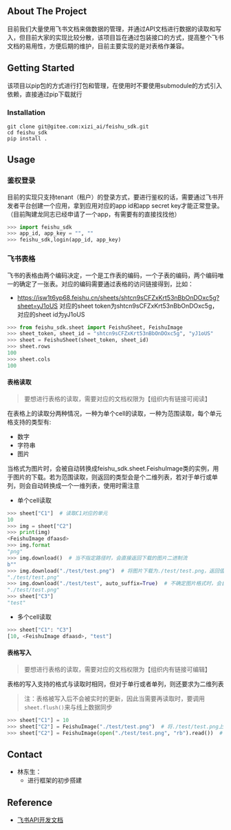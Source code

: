 ## About The Project

目前我们大量使用飞书文档来做数据的管理，并通过API文档进行数据的读取和写入，但目前大家的实现比较分散，该项目旨在通过包装接口的方式，提高整个飞书文档的易用性，方便后期的维护，目前主要实现的是对表格作兼容。

## Getting Started

该项目以pip包的方式进行打包和管理，在使用时不要使用submodule的方式引入依赖，直接通过pip下载就行

### Installation

```shell
git clone git@gitee.com:xizi_ai/feishu_sdk.git
cd feishu_sdk
pip install .
```

## Usage

### 鉴权登录

目前的实现只支持tenant（租户）的登录方式，要进行鉴权的话，需要通过飞书开发者平台创建一个应用，拿到应用对应的app id和app secret key才能正常登录。（目前陶建龙同志已经申请了一个app，有需要有的直接找找他）


```python
>>> import feishu_sdk
>>> app_id, app_key = "", ""
>>> feishu_sdk,login(app_id, app_key)
```

### 飞书表格

飞书的表格由两个编码决定，一个是工作表的编码，一个子表的编码，两个编码唯一的确定了一张表。对应的编码需要通过表格的访问链接得到，比如：
* https://isw1t6yp68.feishu.cn/sheets/shtcn9sCFZxKrt53nBbOnDOxc5g?sheet=yJ1oUS
对应的sheet token为shtcn9sCFZxKrt53nBbOnDOxc5g，对应的sheet id为yJ1oUS

```python
>>> from feishu_sdk.sheet import FeishuSheet, FeishuImage
>>> sheet_token, sheet_id = "shtcn9sCFZxKrt53nBbOnDOxc5g", "yJ1oUS"
>>> sheet = FeishuSheet(sheet_token, sheet_id)
>>> sheet.rows
100
>>> sheet.cols
100
```

#### 表格读取
> 要想进行表格的读取，需要对应的文档权限为【组织内有链接可阅读】

在表格上的读取分两种情况，一种为单个cell的读取，一种为范围读取，每个单元格支持的类型有:

* 数字
* 字符串
* 图片

当格式为图片时，会被自动转换成feishu_sdk.sheet.FeishuImage类的实例，用于图片的下载。若为范围读取，则返回的类型会是个二维列表，若对于单行或单列，则会自动转换成一个一维列表，使用时需注意

* 单个cell读取
```python
>>> sheet["C1"]  # 读取C1对应的单元
10
>>> img = sheet["C2"]
>>> print(img)
<FeishuImage dfaasd>
>>> img.format
"png"
>>> img.download()  # 当不指定路径时，会直接返回下载的图片二进制流
b""
>>> img.download("./test/test.png")  # 将图片下载为./test/test.png，返回值为图片保存链接
"./test/test.png"
>>> img.download("./test/test", auto_suffix=True)  # 不确定图片格式时，会自动的决定图片格式
"./test/test.png"
>>> sheet["C3"]
"test"
```

* 多个cell读取

```python
>>> sheet["C1": "C3"]
[10, <FeishuImage dfaasd>, "test"]
```

#### 表格写入
> 要想进行表格的读取，需要对应的文档权限为【组织内有链接可编辑】

表格的写入支持的格式与读取时相同，但对于单行或者单列，则还要求为二维列表
> 注：表格被写入后不会被实时的更新，因此当需要再读取时，要调用`sheet.flush()`来与线上数据同步

```python
>>> sheet["C1"] = 10
>>> sheet["C2"] = FeishuImage("./test/test.png")  # 将./test/test.png上传
>>> sheet["C2"] = FeishuImage(open("./test/test.png", "rb").read())  # 支持二进制上传
```


## Contact

* 林东生：
    * 进行框架的初步搭建

## Reference

* [飞书API开发文档](https://open.feishu.cn/document/ukTMukTMukTM/uATMzUjLwEzM14CMxMTN/overview)
